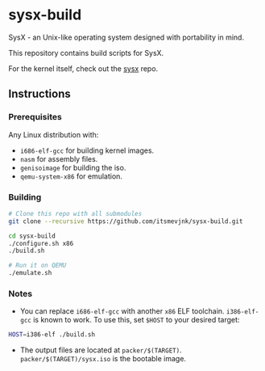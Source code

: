 # sysx-build
SysX - an Unix-like operating system designed with portability in mind.

This repository contains build scripts for SysX.

For the kernel itself, check out the [sysx](https://github.com/itsmevjnk/sysx) repo.

## Instructions

### Prerequisites

Any Linux distribution with:

- `i686-elf-gcc` for building kernel images.
- `nasm` for assembly files.
- `genisoimage` for building the iso.
- `qemu-system-x86` for emulation.

### Building

```sh
# Clone this repo with all submodules
git clone --recursive https://github.com/itsmevjnk/sysx-build.git

cd sysx-build
./configure.sh x86
./build.sh

# Run it on QEMU
./emulate.sh
```

### Notes
- You can replace `i686-elf-gcc` with another `x86` ELF toolchain. `i386-elf-gcc` is known to work. To use this, set `$HOST` to your desired target:

```sh
HOST=i386-elf ./build.sh
```

- The output files are located at `packer/$(TARGET)`. `packer/$(TARGET)/sysx.iso` is the bootable image.